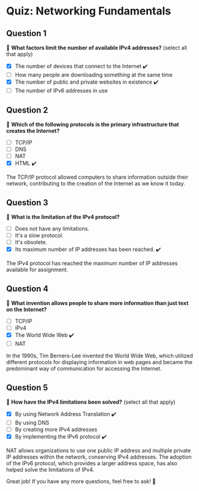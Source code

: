 # Quiz: Networking Fundamentals

## Question 1
🔢 **What factors limit the number of available IPv4 addresses?** (select all that apply)

- [x] The number of devices that connect to the Internet ✔️
- [ ] How many people are downloading something at the same time
- [x] The number of public and private websites in existence ✔️
- [ ] The number of IPv6 addresses in use

## Question 2
🔢 **Which of the following protocols is the primary infrastructure that creates the Internet?**

- [ ] TCP/IP
- [ ] DNS
- [ ] NAT
- [x] HTML ✔️

The TCP/IP protocol allowed computers to share information outside their network, contributing to the creation of the Internet as we know it today.

## Question 3
🔢 **What is the limitation of the IPv4 protocol?**

- [ ] Does not have any limitations.
- [ ] It's a slow protocol.
- [ ] It's obsolete.
- [x] Its maximum number of IP addresses has been reached. ✔️

The IPv4 protocol has reached the maximum number of IP addresses available for assignment.

## Question 4
🔢 **What invention allows people to share more information than just text on the Internet?**

- [ ] TCP/IP
- [ ] IPv4
- [x] The World Wide Web ✔️
- [ ] NAT

In the 1990s, Tim Berners-Lee invented the World Wide Web, which utilized different protocols for displaying information in web pages and became the predominant way of communication for accessing the Internet.

## Question 5
🔢 **How have the IPv4 limitations been solved?** (select all that apply)

- [x] By using Network Address Translation ✔️
- [ ] By using DNS
- [ ] By creating more IPv4 addresses
- [x] By implementing the IPv6 protocol ✔️

NAT allows organizations to use one public IP address and multiple private IP addresses within the network, conserving IPv4 addresses. The adoption of the IPv6 protocol, which provides a larger address space, has also helped solve the limitations of IPv4.

Great job! If you have any more questions, feel free to ask! 🌟